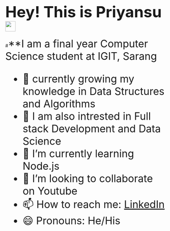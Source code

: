 # <font size =10>**Hey! This is Priyansu <img src="https://github.com/TheDudeThatCode/TheDudeThatCode/blob/master/Assets/Hi.gif" width="32">**</font>

#<font size = 6>**I am a final year Computer Science student at IGIT, Sarang
- 🔭 currently growing my knowledge in Data Structures and Algorithms
- 📱 I am also intrested in Full stack Development and Data Science
- 🌱 I’m currently learning Node.js
- 👯 I’m looking to collaborate on Youtube
- 📫 How to reach me: [LinkedIn](https://www.linkedin.com/in/priyansu-bhoi-472256217/)
- 😄 Pronouns: He/His

